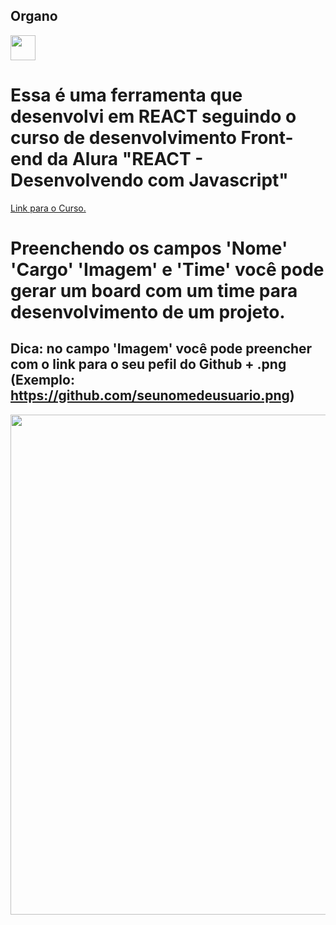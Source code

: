 ## Organo

<img loading="lazy" src="https://cdn1.iconfinder.com/data/icons/programing-development-8/24/react_logo-512.png" width="40" height="40"/>

# Essa é uma ferramenta que desenvolvi em REACT seguindo o curso de desenvolvimento Front-end da Alura "REACT - Desenvolvendo com Javascript"

<a href="https://cursos.alura.com.br/course/react-desenvolvendo-javascript">Link para o Curso.</a>

# Preenchendo os campos 'Nome' 'Cargo' 'Imagem' e 'Time' você pode gerar um board com um time para desenvolvimento de um projeto.
## Dica: no campo 'Imagem' você pode preencher com o link para o seu pefil do Github + .png (Exemplo: https://github.com/seunomedeusuario.png)

<img loading="lazy" src="https://user-images.githubusercontent.com/118397791/230795565-46a220c0-2e2d-4fb8-8919-fb52026e8cd3.png" width="600" height="800"/>
